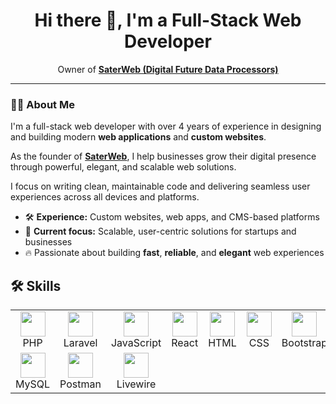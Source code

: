 <h1 align="center">Hi there 👋, I'm a Full-Stack Web Developer</h1>
<p align="center">
  Owner of <a href="https://saterweb.com" target="_blank"><strong>SaterWeb (Digital Future Data Processors)</strong></a> <br/> 
   
</p>  
  
<hr>
 
<h3>🧑‍💻 About Me</h3>
  
<p>
  I'm a full-stack web developer with over 4 years of experience in designing and building modern <strong>web applications</strong> and <strong>custom websites</strong>.
</p>

<p>
  As the founder of <a href="https://saterweb.com" target="_blank"><strong>SaterWeb</strong></a>, I help businesses grow their digital presence through powerful, elegant, and scalable web solutions.
</p>
 
<p>
  I focus on writing clean, maintainable code and delivering seamless user experiences across all devices and platforms.
</p> 

<ul>
  <li>🛠️ <strong>Experience:</strong> Custom websites, web apps, and CMS-based platforms</li>
  <li>🎯 <strong>Current focus:</strong> Scalable, user-centric solutions for startups and businesses</li>
  <li>🔥 Passionate about building <strong>fast</strong>, <strong>reliable</strong>, and <strong>elegant</strong> web experiences</li>
</ul>



## 🛠️ Skills 
<table>
  <tr>
    <td align="center">
      <img src="https://skillicons.dev/icons?i=php" width="40" /><br>PHP
    </td>
    <td align="center">
      <img src="https://skillicons.dev/icons?i=laravel" width="40" /><br>Laravel
    </td>
    <td align="center">
      <img src="https://skillicons.dev/icons?i=js" width="40" /><br>JavaScript
    </td>
    <td align="center">
      <img src="https://skillicons.dev/icons?i=react" width="40" /><br>React
    </td>
    <td align="center">
      <img src="https://skillicons.dev/icons?i=html" width="40" /><br>HTML
    </td>
    <td align="center">
      <img src="https://skillicons.dev/icons?i=css" width="40" /><br>CSS
    </td>
    <td align="center">
      <img src="https://skillicons.dev/icons?i=bootstrap" width="40" /><br>Bootstrap
    </td>
    <td align="center">
      <img src="https://skillicons.dev/icons?i=bootstrap" width="40" /><br>ReactNative
    </td>
  </tr>
  <tr>
    <td align="center">
      <img src="https://skillicons.dev/icons?i=mysql" width="40" /><br>MySQL
    </td>
    <td align="center">
      <img src="https://skillicons.dev/icons?i=postman" width="40" /><br>Postman
    </td>
     <td align="center">
      <img src="https://raw.githubusercontent.com/simple-icons/simple-icons/develop/icons/livewire.svg" width="40" /><br>Livewire
    </td>
  </tr>
</table>



